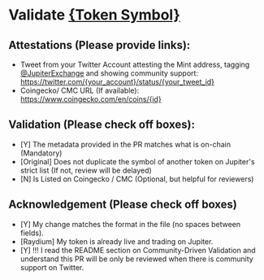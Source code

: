 # Validate [{Token Symbol}](https://solscan.io/token/{mint_address})

## Attestations (Please provide links):
- Tweet from your Twitter Account attesting the Mint address, tagging [@JupiterExchange](https://twitter.com/JupiterExchange) and showing community support: https://twitter.com/{your_account}/status/{your_tweet_id}
- Coingecko/ CMC URL (If available): https://www.coingecko.com/en/coins/{id}

## Validation (Please check off boxes):
- [Y] The metadata provided in the PR matches what is on-chain (Mandatory)
- [Original] Does not duplicate the symbol of another token on Jupiter's strict list (If not, review will be delayed)
- [N] Is Listed on Coingecko / CMC (Optional, but helpful for reviewers)  

## Acknowledgement (Please check off boxes)
- [Y] My change matches the format in the file (no spaces between fields).
- [Raydium] My token is already live and trading on Jupiter.
- [Y] !!! I read the README section on Community-Driven Validation and understand this PR will be only be reviewed when there is community support on Twitter.
